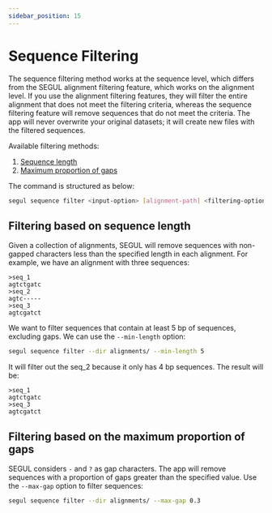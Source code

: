 ```yaml
---
sidebar_position: 15
---
```


# Sequence Filtering

The sequence filtering method works at the sequence level, which differs from the SEGUL alignment filtering feature, which works on the alignment level. If you use the alignment filtering features, they will filter the entire alignment that does not meet the filtering criteria, whereas the sequence filtering feature will remove sequences that do not meet the criteria. The app will never overwrite your original datasets; it will create new files with the filtered sequences.

Available filtering methods:

1. [Sequence length](#filtering-based-on-sequence-length)
2. [Maximum proportion of gaps](#filtering-based-on-the-maximum-proportion-of-gaps)

The command is structured as below:

```Bash
segul sequence filter <input-option> [alignment-path] <filtering-options>
```

## Filtering based on sequence length

Given a collection of alignments, SEGUL will remove sequences with non-gapped characters less than the specified length in each alignment. For example, we have an alignment with three sequences:

```plaintext
>seq_1
agtctgatc
>seq_2
agtc-----
>seq_3
agtcgatct
```

We want to filter sequences that contain at least 5 bp of sequences, excluding gaps. We can use the `--min-length` option:

```Bash
segul sequence filter --dir alignments/ --min-length 5
```

It will filter out the seq_2 because it only has 4 bp sequences. The result will be:

```plaintext
>seq_1
agtctgatc
>seq_3
agtcgatct
```

## Filtering based on the maximum proportion of gaps

SEGUL considers `-` and `?` as gap characters. The app will remove sequences with a proportion of gaps greater than the specified value. Use the `--max-gap` option to filter sequences:

```Bash
segul sequence filter --dir alignments/ --max-gap 0.3
```
